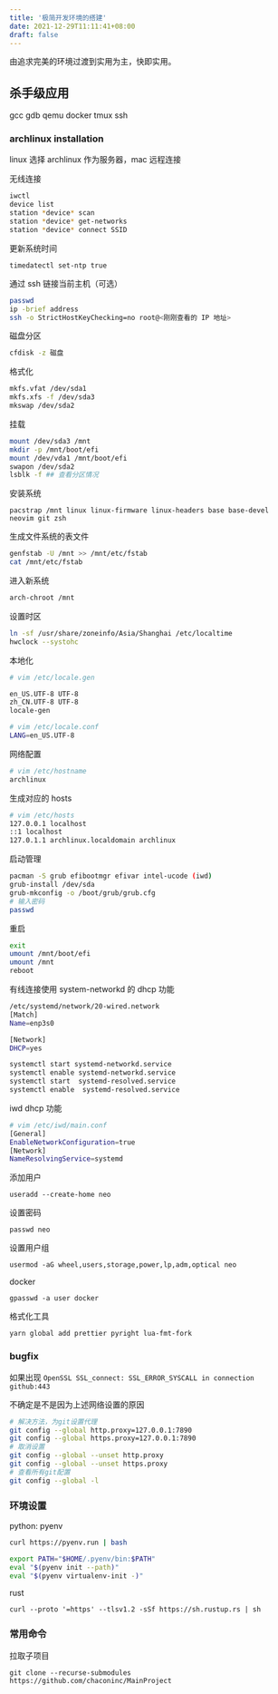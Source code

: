 ```yaml
---
title: '极简开发环境的搭建'
date: 2021-12-29T11:11:41+08:00
draft: false
---
```


由追求完美的环境过渡到实用为主，快即实用。

## 杀手级应用

gcc gdb qemu docker tmux ssh

### archlinux installation

linux 选择 archlinux 作为服务器，mac 远程连接

无线连接

```bash
iwctl
device list
station *device* scan
station *device* get-networks
station *device* connect SSID
```

更新系统时间

`timedatectl set-ntp true`

通过 ssh 链接当前主机（可选）

```bash
passwd
ip -brief address
ssh -o StrictHostKeyChecking=no root@<刚刚查看的 IP 地址>
```

磁盘分区

```bash
cfdisk -z 磁盘
```

格式化

```bash
mkfs.vfat /dev/sda1
mkfs.xfs -f /dev/sda3
mkswap /dev/sda2
```

挂载

```bash
mount /dev/sda3 /mnt
mkdir -p /mnt/boot/efi
mount /dev/vda1 /mnt/boot/efi
swapon /dev/sda2
lsblk -f ## 查看分区情况
```

安装系统

`pacstrap /mnt linux linux-firmware linux-headers base base-devel neovim git zsh`

生成文件系统的表文件

```bash
genfstab -U /mnt >> /mnt/etc/fstab
cat /mnt/etc/fstab
```

进入新系统

```bash
arch-chroot /mnt
```

设置时区

```bash
ln -sf /usr/share/zoneinfo/Asia/Shanghai /etc/localtime
hwclock --systohc
```

本地化

```bash
# vim /etc/locale.gen

en_US.UTF-8 UTF-8
zh_CN.UTF-8 UTF-8
locale-gen

# vim /etc/locale.conf
LANG=en_US.UTF-8
```

网络配置

```bash
# vim /etc/hostname
archlinux
```

生成对应的 hosts

```bash
# vim /etc/hosts
127.0.0.1 localhost
::1 localhost
127.0.1.1 archlinux.localdomain archlinux
```

启动管理

```bash
pacman -S grub efibootmgr efivar intel-ucode (iwd)
grub-install /dev/sda
grub-mkconfig -o /boot/grub/grub.cfg
# 输入密码
passwd
```

重启

```bash
exit
umount /mnt/boot/efi
umount /mnt
reboot
```

有线连接使用 system-networkd 的 dhcp 功能

```bash
/etc/systemd/network/20-wired.network
[Match]
Name=enp3s0

[Network]
DHCP=yes

systemctl start systemd-networkd.service
systemctl enable systemd-networkd.service
systemctl start  systemd-resolved.service
systemctl enable  systemd-resolved.service
```

iwd dhcp 功能

```bash
# vim /etc/iwd/main.conf
[General]
EnableNetworkConfiguration=true
[Network]
NameResolvingService=systemd
```

添加用户

`useradd --create-home neo`

设置密码

`passwd neo`

设置用户组

`usermod -aG wheel,users,storage,power,lp,adm,optical neo`

docker

`gpasswd -a user docker`

格式化工具

`yarn global add prettier pyright lua-fmt-fork`

### bugfix

如果出现 `OpenSSL SSL_connect: SSL_ERROR_SYSCALL in connection github:443`

不确定是不是因为上述网络设置的原因

```bash
# 解决方法，为git设置代理
git config --global http.proxy=127.0.0.1:7890
git config --global https.proxy=127.0.0.1:7890
# 取消设置
git config --global --unset http.proxy
git config --global --unset https.proxy
# 查看所有git配置
git config --global -l
```

### 环境设置

python: pyenv

```bash
curl https://pyenv.run | bash

export PATH="$HOME/.pyenv/bin:$PATH"
eval "$(pyenv init --path)"
eval "$(pyenv virtualenv-init -)"
```

rust

`curl --proto '=https' --tlsv1.2 -sSf https://sh.rustup.rs | sh`

### 常用命令

拉取子项目

`git clone --recurse-submodules https://github.com/chaconinc/MainProject`
